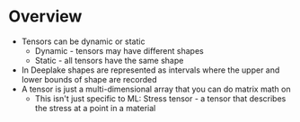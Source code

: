 # Overview

- Tensors can be dynamic or static
  - Dynamic - tensors may have different shapes
  - Static - all tensors have the same shape
- In Deeplake shapes are represented as intervals where the upper and lower bounds of shape are recorded
- A tensor is just a multi-dimensional array that you can do matrix math on
  - This isn't just specific to ML: Stress tensor - a tensor that describes the stress at a point in a material